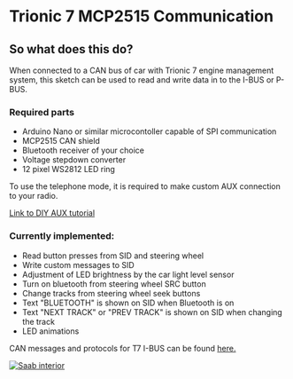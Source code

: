 # Trionic 7 MCP2515 Communication

## So what does this do?

When connected to a CAN bus of car with Trionic 7 engine management system, this sketch can be used to read and write data
in to the I-BUS or P-BUS.

### Required parts
 - Arduino Nano or similar microcontoller capable of SPI communication
 - MCP2515 CAN shield
 - Bluetooth receiver of your choice
 - Voltage stepdown converter
 - 12 pixel WS2812 LED ring

To use the telephone mode, it is required to make custom AUX connection to your radio.  

[Link to DIY AUX tutorial](http://saabworld.net/showthread.php?t=28000)  

### Currently implemented:
 - Read button presses from SID and steering wheel
 - Write custom messages to SID
 - Adjustment of LED brightness by the car light level sensor
 - Turn on bluetooth from steering wheel SRC button
 - Change tracks from steering wheel seek buttons
 - Text "BLUETOOTH" is shown on SID when Bluetooth is on
 - Text "NEXT TRACK" or "PREV TRACK" is shown on SID when changing the track 
 - LED animations

CAN messages and protocols for T7 I-BUS can be found [here.](pikkupossu.1g.fi/tomi/projects/i-bus/i-bus.html)

[![Saab interior](http://img.youtube.com/vi/0LvEN18u2Zs/0.jpg)](http://www.youtube.com/watch?v=0LvEN18u2Zs "Saab bluetooth")
